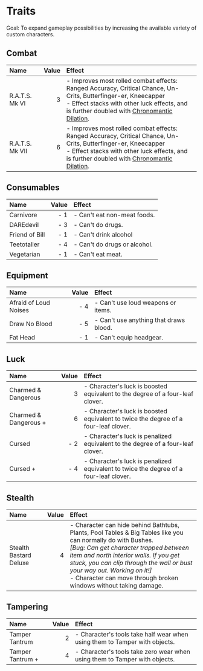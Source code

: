 ﻿# Traits

Goal: To expand gameplay possibilities by increasing the available variety of custom characters.

## Combat

|Name                           |Value  |Effect|
|:------------------------------|------:|:-----|
|R.A.T.S. Mk VI                 |3      |- Improves most rolled combat effects: Ranged Accuracy, Critical Chance, Un-Crits, Butterfinger-er, Kneecapper<br>- Effect stacks with other luck effects, and is further doubled with [Chronomantic Dilation](/MD/2.0.%20Magic.md).
|R.A.T.S. Mk VII                |6      |- Improves most rolled combat effects: Ranged Accuracy, Critical Chance, Un-Crits, Butterfinger-er, Kneecapper<br>- Effect stacks with other luck effects, and is further doubled with [Chronomantic Dilation](/MD/2.0.%20Magic.md).

## Consumables

|Name                           |Value  |Effect|
|:------------------------------|------:|:-----|
|Carnivore                      |- 1    |- Can't eat non-meat foods.
|DAREdevil                      |- 3    |- Can't do drugs.
|Friend of Bill                 |- 1    |- Can't drink alcohol
|Teetotaller                    |- 4    |- Can't do drugs or alcohol.
|Vegetarian                     |- 1    |- Can't eat meat.

## Equipment

|Name                           |Value  |Effect|
|:------------------------------|------:|:-----|
|Afraid of Loud Noises          |- 4    |- Can't use loud weapons or items.
|Draw No Blood                  |- 5    |- Can't use anything that draws blood.
|Fat Head                       |- 1    |- Can't equip headgear. 

## Luck

|Name                           |Value  |Effect|
|:------------------------------|------:|:-----|
|Charmed & Dangerous            |3      |- Character's luck is boosted equivalent to the degree of a four-leaf clover.
|Charmed & Dangerous +          |6      |- Character's luck is boosted equivalent to twice the degree of a four-leaf clover.
|Cursed                         |- 2    |- Character's luck is penalized equivalent to the degree of a four-leaf clover.
|Cursed +                       |- 4    |- Character's luck is penalized equivalent to twice the degree of a four-leaf clover.

## Stealth

|Name                           |Value  |Effect|
|:------------------------------|------:|:-----|
|Stealth Bastard Deluxe         |4      |- Character can hide behind Bathtubs, Plants, Pool Tables & Big Tables like you can normally do with Bushes.<br>*[Bug: Can get character trapped between item and north interior walls. If you get stuck, you can clip through the wall or bust your way out. Working on it!]*<br>- Character can move through broken windows without taking damage.

## Tampering

|Name                           |Value  |Effect|
|:------------------------------|------:|:-----|
|Tamper Tantrum                 |2      |- Character's tools take half wear when using them to Tamper with objects.
|Tamper Tantrum +               |4      |- Character's tools take zero wear when using them to Tamper with objects.